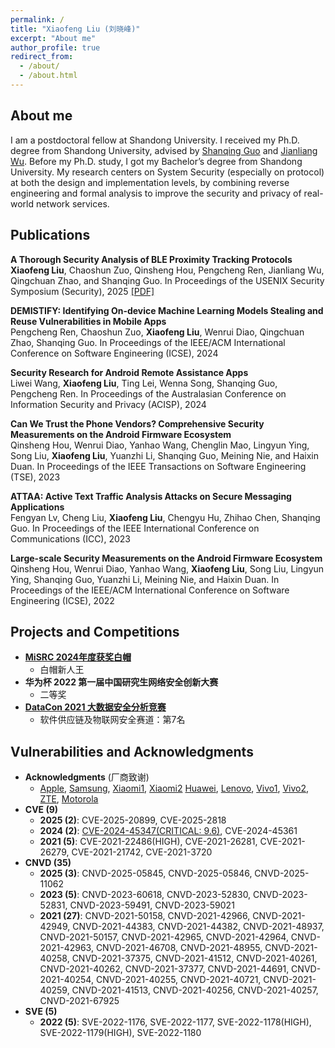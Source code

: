 ```yaml
---
permalink: /
title: "Xiaofeng Liu (刘晓峰)"
excerpt: "About me"
author_profile: true
redirect_from: 
  - /about/
  - /about.html
---
```


About me
------
I am a postdoctoral fellow at Shandong University. I received my Ph.D. degree from Shandong University, advised by [Shanqing Guo](https://sduiseclab.github.io/) and [Jianliang Wu](https://allenjlw.github.io/). Before my Ph.D. study, I got my Bachelor’s degree from Shandong University. 
My research centers on System Security (especially on protocol) at both the design and implementation levels, by combining reverse engineering and formal analysis to improve the security and privacy of real-world network services. 

Publications
------


**A Thorough Security Analysis of BLE Proximity Tracking Protocols**<br/>
**Xiaofeng Liu**, Chaoshun Zuo, Qinsheng Hou, Pengcheng Ren, Jianliang Wu, Qingchuan Zhao, and Shanqing Guo. In Proceedings of the USENIX Security Symposium (Security), 2025 [[PDF]](https://www.usenix.org/system/files/conference/usenixsecurity25/sec24winter-prepub-224-liu-xiaofeng.pdf) <br/>

**DEMISTIFY: Identifying On-device Machine Learning Models Stealing and Reuse Vulnerabilities in Mobile Apps**<br/>
Pengcheng Ren, Chaoshun Zuo, **Xiaofeng Liu**, Wenrui Diao, Qingchuan Zhao, Shanqing Guo. In Proceedings of the IEEE/ACM International Conference on Software Engineering (ICSE), 2024  <br/>

**Security Research for Android Remote Assistance Apps**<br/>
Liwei Wang, **Xiaofeng Liu**, Ting Lei, Wenna Song, Shanqing Guo, Pengcheng Ren. In Proceedings of the Australasian Conference on Information Security and Privacy (ACISP), 2024  <br/>

**Can We Trust the Phone Vendors? Comprehensive Security Measurements on the Android Firmware Ecosystem**<br/>
Qinsheng Hou, Wenrui Diao, Yanhao Wang, Chenglin Mao, Lingyun Ying, Song Liu, **Xiaofeng Liu**, Yuanzhi Li, Shanqing Guo, Meining Nie, and Haixin Duan. In Proceedings of the IEEE Transactions on Software Engineering (TSE), 2023  <br/>

**ATTAA: Active Text Traffic Analysis Attacks on Secure Messaging Applications**<br/>
Fengyan Lv, Cheng Liu, **Xiaofeng Liu**, Chengyu Hu, Zhihao Chen, Shanqing Guo. In Proceedings of the IEEE International Conference on Communications (ICC), 2023  <br/>

**Large-scale Security Measurements on the Android Firmware Ecosystem**<br/>
Qinsheng Hou, Wenrui Diao, Yanhao Wang, **Xiaofeng Liu**, Song Liu, Lingyun Ying, Shanqing Guo, Yuanzhi Li, Meining Nie, and Haixin Duan. In Proceedings of the IEEE/ACM International Conference on Software Engineering (ICSE), 2022  <br/>



## Projects and Competitions

- [**MiSRC 2024年度获奖白帽**](https://sec.xiaomi.com/#/notice/detail/227)
  - 白帽新人王
- **华为杯 2022 第一届中国研究生网络安全创新大赛**
  - 二等奖
- [**DataCon 2021 大数据安全分析竞赛**](https://www.datacon.org.cn/datacon2021)
  - 软件供应链及物联网安全赛道：第7名



Vulnerabilities and Acknowledgments
------
- **Acknowledgments** (厂商致谢)
  - [Apple](https://support.apple.com/en-us/121250), [Samsung](https://security.samsungmobile.com/serviceWeb.smsb), [Xiaomi1](https://trust.mi.com/zh-CN/misrc/bulletins/advisory?cveId=558), [Xiaomi2](https://trust.mi.com/zh-CN/misrc/bulletins/advisory?cveId=548) [Huawei](https://device.harmonyos.com/cn/docs/security/acknowledgments/security-acknowledgments-0000001050066659), [Lenovo](https://iknow.lenovo.com.cn/detail/199217.html), [Vivo1](https://www.vivo.com/en/support/security-advisory-detail?id=9), [Vivo2](https://www.vivo.com/en/support/security-advisory-detail?id=10), [ZTE](https://support.zte.com.cn/support/news/LoopholeInfoDetail.aspx?newsId=1019084), [Motorola](https://en-us.support.motorola.com/app/answers/detail/a_id/186727)
- **CVE (9)**
  - **2025 (2)**: CVE-2025-20899, CVE-2025-2818
  - **2024 (2)**: [CVE-2024-45347(CRITICAL: 9.6)](https://www.cve.org/cverecord?id=CVE-2024-45347), CVE-2024-45361
  - **2021 (5)**: CVE-2021-22486(HIGH), CVE-2021-26281, CVE-2021-26279, CVE-2021-21742, CVE-2021-3720
- **CNVD (35)**
  - **2025 (3)**: CNVD-2025-05845, CNVD-2025-05846, CNVD-2025-11062
  - **2023 (5)**: CNVD-2023-60618, CNVD-2023-52830, CNVD-2023-52831, CNVD-2023-59491, CNVD-2023-59021
  - **2021 (27)**: CNVD-2021-50158, CNVD-2021-42966, CNVD-2021-42949, CNVD-2021-44383, CNVD-2021-44382, CNVD-2021-48937, CNVD-2021-50157, CNVD-2021-42965, CNVD-2021-42964, CNVD-2021-42963, CNVD-2021-46708, CNVD-2021-48955, CNVD-2021-40258, CNVD-2021-37375, CNVD-2021-41512, CNVD-2021-40261, CNVD-2021-40262, CNVD-2021-37377, CNVD-2021-44691, CNVD-2021-40254, CNVD-2021-40255, CNVD-2021-40721, CNVD-2021-40259, CNVD-2021-41513, CNVD-2021-40256, CNVD-2021-40257, CNVD-2021-67925
- **SVE (5)**
  - **2022 (5)**: SVE-2022-1176, SVE-2022-1177, SVE-2022-1178(HIGH), SVE-2022-1179(HIGH), SVE-2022-1180


 
